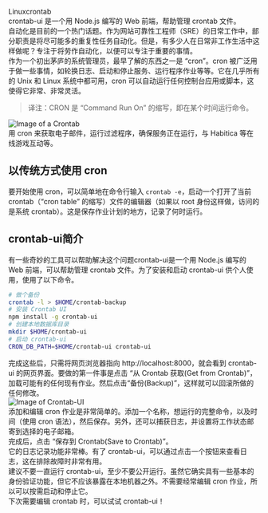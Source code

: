 Linuxcrontab<br />crontab-ui 是一个用 Node.js 编写的 Web 前端，帮助管理 crontab 文件。<br />自动化是目前的一个热门话题。作为网站可靠性工程师（SRE）的日常工作中，部分职责是将尽可能多的重复性任务自动化。但是，有多少人在日常非工作生活中这样做呢？专注于将劳作自动化，以便可以专注于重要的事情。<br />作为一个初出茅庐的系统管理员，最早了解的东西之一是 “cron”。cron 被广泛用于做一些事情，如轮换日志、启动和停止服务、运行程序作业等等。它在几乎所有的 Unix 和 Linux 系统中都可用，cron 可以自动运行任何控制台应用或脚本，这使得它非常、非常灵活。
> 译注：CRON 是 “Command Run On” 的缩写，即在某个时间运行命令。

![Image of a Crontab](https://cdn.nlark.com/yuque/0/2022/png/396745/1652698582076-89ff8017-0687-4798-83be-de3c39fbcefa.png#clientId=u5e9a7425-e0e6-4&from=paste&id=ud9998af7&originHeight=635&originWidth=1080&originalType=url&ratio=1&rotation=0&showTitle=true&status=done&style=shadow&taskId=uc6594522-0824-4129-b1fd-af6c6d2cc89&title=Image%20of%20a%20Crontab "Image of a Crontab")<br />用 cron 来获取电子邮件，运行过滤程序，确保服务正在运行，与 Habitica 等在线游戏互动等。
<a name="n6yJ6"></a>
## 以传统方式使用 cron
要开始使用 cron，可以简单地在命令行输入 `crontab -e`，启动一个打开了当前 crontab（“cron table” 的缩写）文件的编辑器（如果以 root 身份这样做，访问的是系统 crontab）。这是保存作业计划的地方，记录了何时运行。
<a name="V3eHb"></a>
## crontab-ui简介
有一些奇妙的工具可以帮助解决这个问题crontab-ui是一个用 Node.js 编写的 Web 前端，可以帮助管理 crontab 文件。为了安装和启动 crontab-ui 供个人使用，使用了以下命令。
```bash
# 做个备份
crontab -l > $HOME/crontab-backup
# 安装 Crontab UI
npm install -g crontab-ui
# 创建本地数据库目录
mkdir $HOME/crontab-ui
# 启动 crontab-ui
CRON_DB_PATH=$HOME/crontab-ui crontab-ui
```
完成这些后，只需将网页浏览器指向 http://localhost:8000，就会看到 crontab-ui 的网页界面。要做的第一件事是点击 “从 Crontab 获取(Get from Crontab)”，加载可能有的任何现有作业。然后点击“备份(Backup)”，这样就可以回滚所做的任何修改。<br />![Image of Crontab-UI](https://cdn.nlark.com/yuque/0/2022/png/396745/1652698582066-90f0e1e5-cb64-4c8f-9031-527ed800a441.png#clientId=u5e9a7425-e0e6-4&from=paste&id=u61889d40&originHeight=1085&originWidth=1080&originalType=url&ratio=1&rotation=0&showTitle=true&status=done&style=shadow&taskId=uf95a94e5-5655-41e0-832d-17f5b4957a4&title=Image%20of%20Crontab-UI "Image of Crontab-UI")<br />添加和编辑 cron 作业是非常简单的。添加一个名称，想运行的完整命令，以及时间（使用 cron 语法），然后保存。另外，还可以捕获日志，并设置将工作状态邮寄到选择的电子邮箱。<br />完成后，点击 “保存到 Crontab(Save to Crontab)”。<br />它的日志记录功能非常棒。有了 crontab-ui，可以通过点击一个按钮来查看日志，这在排除故障时非常有用。<br />建议不要一直运行 crontab-ui，至少不要公开运行。虽然它确实具有一些基本的身份验证功能，但它不应该暴露在本地机器之外。不需要经常编辑 cron 作业，所以可以按需启动和停止它。<br />下次需要编辑 crontab 时，可以试试 crontab-ui！
